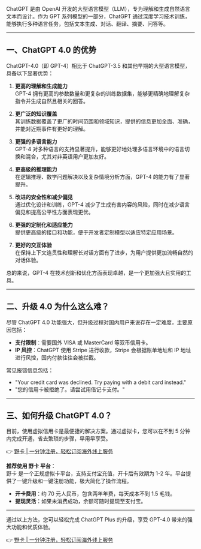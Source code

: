 ChatGPT 是由 OpenAI 开发的大型语言模型（LLM），专为理解和生成自然语言文本而设计。作为 GPT 系列模型的一部分，ChatGPT 通过深度学习技术训练，能够执行多种语言任务，包括文本生成、对话、翻译、摘要、问答等。

---

## 一、ChatGPT 4.0 的优势

ChatGPT-4.0（即 GPT-4）相比于 ChatGPT-3.5 和其他早期的大型语言模型，具备以下显著优势：

1. **更高的理解和生成能力**  
   GPT-4 拥有更高的参数数量和更复杂的训练数据集，能够更精确地理解复杂指令并生成自然且相关的回答。

2. **更广泛的知识覆盖**  
   其训练数据覆盖了更广的时间范围和领域知识，提供的信息更加全面、准确，并能对近期事件有更好的理解。

3. **更强的多语言能力**  
   GPT-4 对多种语言的支持显著提升，能够更好地处理多语言环境中的语言切换和混合，尤其对非英语用户更加友好。

4. **更高级的推理能力**  
   在逻辑推理、数学问题解决以及复杂情境分析方面，GPT-4 的能力有了显著提升。

5. **改进的安全性和减少偏见**  
   通过优化设计和训练，GPT-4 减少了生成有害内容的风险，同时在减少语言偏见和提高公平性方面表现更优。

6. **更强的定制化和适应能力**  
   提供更高级的接口和功能，便于开发者定制模型以适应特定应用场景。

7. **更好的交互体验**  
   在保持上下文连贯性和理解长对话方面有了进步，为用户提供更加流畅自然的对话体验。

总的来说，GPT-4 在技术创新和优化方面表现卓越，是一个更加强大且实用的工具。

---

## 二、升级 4.0 为什么这么难？

尽管 ChatGPT 4.0 功能强大，但升级过程对国内用户来说存在一定难度，主要原因包括：

- **支付限制**：需要国外 VISA 或 MasterCard 等双币信用卡。  
- **IP 风控**：ChatGPT 使用 Stripe 进行收款，Stripe 会根据账单地址和 IP 地址进行风控，国内付款往往会被拦截。

常见报错信息包括：

- "Your credit card was declined. Try paying with a debit card instead."  
- "您的信用卡被拒绝了。请尝试用借记卡支付。"

---

## 三、如何升级 ChatGPT 4.0？

目前，使用虚拟信用卡是最便捷的解决方案。通过虚拟卡，您可以在不到 5 分钟内完成开通，省去繁琐的步骤，早用早享受。

👉 [野卡 | 一分钟注册，轻松订阅海外线上服务](https://bit.ly/bewildcard)

**推荐使用 野卡 平台**：  
野卡 是一个正规虚拟卡平台，支持支付宝充值，开卡后有效期为 1-2 年。平台提供了一键升级和一键注册功能，极大简化了操作流程。

- **开卡费用**：约 70 元人民币，包含两年年费，每天成本不到 1.5 毛钱。  
- **提现灵活**：如果未消费成功，余额可随时提现至支付宝。

---

通过以上方法，您可以轻松完成 ChatGPT Plus 的升级，享受 GPT-4.0 带来的强大功能和优质体验。

👉 [野卡 | 一分钟注册，轻松订阅海外线上服务](https://bit.ly/bewildcard)